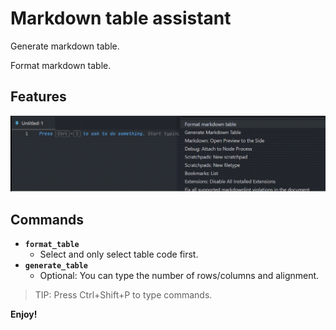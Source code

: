 # Markdown table assistant

Generate markdown table.

Format markdown table.

## Features

![feature](screenshot.gif)

## Commands

- **`format_table`**
  - Select and only select table code first.
- **`generate_table`**
  - Optional: You can type the number of rows/columns and alignment.

> TIP: Press Ctrl+Shift+P to type commands.

**Enjoy!**
